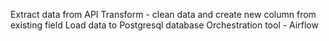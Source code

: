 
Extract data from API
Transform - clean data and create new column from existing field
Load data to Postgresql database
Orchestration tool - Airflow